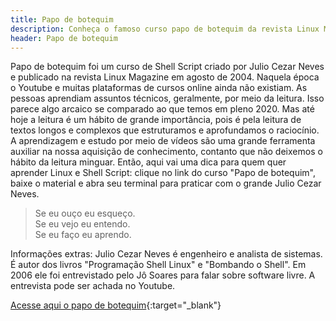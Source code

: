 ```yaml
---
title: Papo de botequim
description: Conheça o famoso curso papo de botequim da revista Linux Magazine
header: Papo de botequim
---
```


Papo de botequim foi um curso de Shell Script criado por Julio Cezar Neves e publicado na revista Linux Magazine em agosto de 2004.
Naquela época o Youtube e muitas plataformas de cursos online ainda não existiam. As pessoas aprendiam assuntos técnicos, geralmente, por meio da leitura. Isso parece algo arcaico se comparado ao que temos em pleno 2020.
Mas até hoje a leitura é um hábito de grande importância, pois é pela leitura de textos longos e complexos que estruturamos e aprofundamos o raciocínio.
A aprendizagem e estudo por meio de vídeos são uma grande ferramenta auxiliar na nossa aquisição de conhecimento, contanto que não deixemos o hábito da leitura minguar.
Então, aqui vai uma dica para quem quer aprender Linux e Shell Script: clique no link do curso "Papo de botequim", baixe o material e abra seu terminal para praticar com o grande Julio Cezar Neves.

> Se eu ouço eu esqueço.  
Se eu vejo eu entendo.  
Se eu faço eu aprendo.

Informações extras:
Julio Cezar Neves é engenheiro e analista de sistemas. É autor dos livros "Programação Shell Linux" e "Bombando o Shell".
Em 2006 ele foi entrevistado pelo Jô Soares para falar sobre software livre. A entrevista pode ser achada no Youtube.

[Acesse aqui o papo de botequim](https://1drv.ms/f/s!AkSYEMI3hdChgUSV3WkiMMAiZiU-){:target="_blank"}


